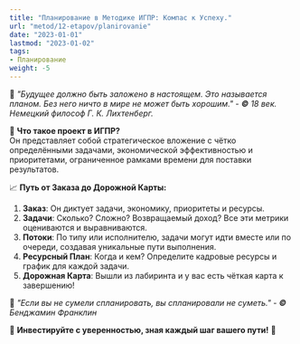 ```yaml
---
title: "Планирование в Методике ИГПР: Компас к Успеху."
url: "metod/12-etapov/planirovanie"
date: "2023-01-01"
lastmod: "2023-01-02"
tags:
- Планирование
weight: -5
---
```

💭 _"Будущее должно быть заложено в настоящем. Это называется планом. Без него ничто в мире не может быть хорошим."_ - _**©** 18 век. Немецкий философ Г. К. Лихтенберг._

🎯 **Что такое проект в ИГПР?**  
Он представляет собой стратегическое вложение с чётко определёнными задачами, экономической эффективностью и приоритетами, ограниченное рамками времени для поставки результатов.

📈 **Путь от Заказа до Дорожной Карты:**

1. **Заказ**: Он диктует задачи, экономику, приоритеты и ресурсы.
2. **Задачи**: Сколько? Сложно? Возвращаемый доход? Все эти метрики оцениваются и выравниваются.
3. **Потоки**: По типу или исполнителю, задачи могут идти вместе или по очереди, создавая уникальные пути выполнения.
4. **Ресурсный План**: Когда и кем? Определите кадровые ресурсы и график для каждой задачи.
5. **Дорожная Карта**: Вышли из лабиринта и у вас есть чёткая карта к завершению!

💭 _"Если вы не сумели спланировать, вы спланировали не суметь."_ - _**©** Бенджамин Франклин_

🌟 **Инвестируйте с уверенностью, зная каждый шаг вашего пути!** 🌟